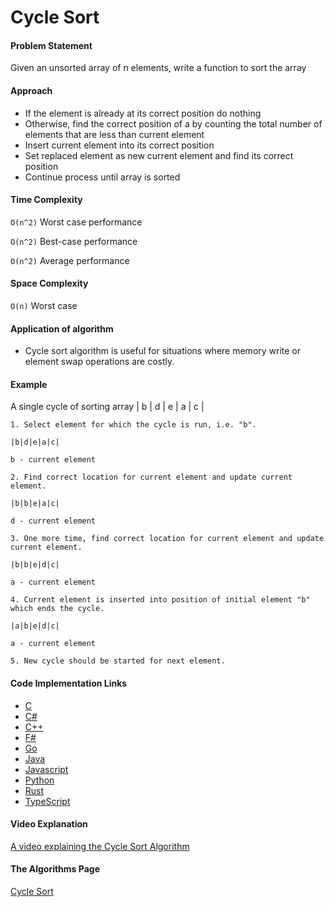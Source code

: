 # Cycle Sort

#### Problem Statement

Given an unsorted array of n elements, write a function to sort the array

#### Approach

- If the element is already at its correct position do nothing
- Otherwise, find the correct position of a by counting the total number of elements that are less than current element
- Insert current element into its correct position
- Set replaced element as new current element and find its correct position
- Continue process until array is sorted

#### Time Complexity

`O(n^2)` Worst case performance

`O(n^2)` Best-case performance

`O(n^2)` Average performance

#### Space Complexity

`O(n)` Worst case

#### Application of algorithm

- Cycle sort algorithm is useful for situations where memory write or element swap operations are costly.

#### Example

A single cycle of sorting array | b | d | e | a | c |

```
1. Select element for which the cycle is run, i.e. "b".

|b|d|e|a|c|

b - current element 

2. Find correct location for current element and update current element.

|b|b|e|a|c|

d - current element 

3. One more time, find correct location for current element and update current element.

|b|b|e|d|c|

a - current element 

4. Current element is inserted into position of initial element "b" which ends the cycle.

|a|b|e|d|c|

a - current element 

5. New cycle should be started for next element.
```

#### Code Implementation Links

- [C](https://github.com/TheAlgorithms/C/blob/master/sorting/cycle_sort.c)
- [C#](https://github.com/TheAlgorithms/C-Sharp/blob/master/Algorithms/Sorters/Comparison/CycleSorter.cs)
- [C++](https://github.com/TheAlgorithms/C-Plus-Plus/blob/master/sorting/cycle_sort.cpp)
- [F#](https://github.com/TheAlgorithms/F-Sharp/blob/main/Algorithms/Sort/Cycle_Sort.fs)
- [Go](https://github.com/TheAlgorithms/Go/blob/master/sort/cyclesort.go)
- [Java](https://github.com/TheAlgorithms/Java/blob/master/src/main/java/com/thealgorithms/sorts/CycleSort.java)
- [Javascript](https://github.com/TheAlgorithms/JavaScript/blob/master/Sorts/CycleSort.js)
- [Python](https://github.com/TheAlgorithms/Python/blob/master/sorts/cycle_sort.py)
- [Rust](https://github.com/TheAlgorithms/Rust/blob/master/src/sorting/cycle_sort.rs)
- [TypeScript](https://github.com/TheAlgorithms/TypeScript/blob/master/sorts/cycle_sort.ts)

#### Video Explanation

[A video explaining the Cycle Sort Algorithm](https://www.youtube.com/watch?v=gZNOM_yMdSQ)

#### The Algorithms Page

[Cycle Sort](https://the-algorithms.com/algorithm/cycle-sort)

